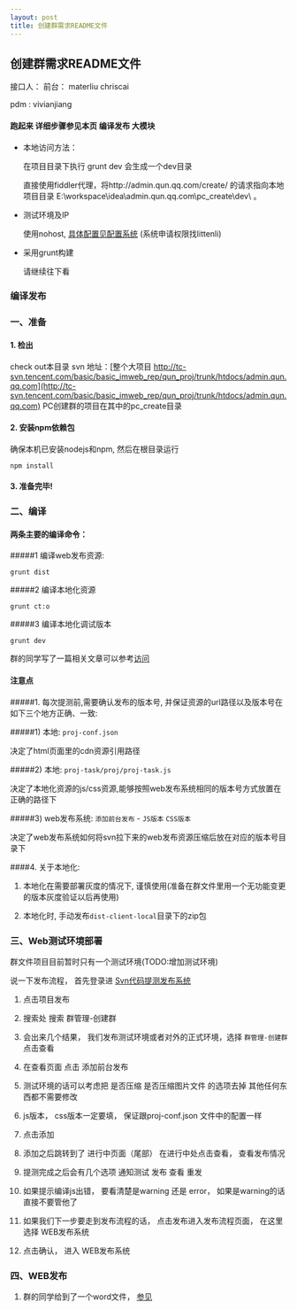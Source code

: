 ```yaml
---
layout: post
title: 创建群需求README文件
---
```


## 创建群需求README文件

接口人：
前台： materliu chriscai

pdm : vivianjiang


#### 跑起来 详细步骤参见本页 编译发布 大模块

* 本地访问方法：

    在项目目录下执行 grunt dev 会生成一个dev目录

    直接使用fiddler代理，将http://admin.qun.qq.com/create/ 的请求指向本地项目目录 E:\workspace\idea\admin.qun.qq.com\pc_create\dev\ 。

* 测试环境及IP

    使用nohost, [具体配置见配置系统](http://imweb.server.com/im_nohost_mgr/index.php/apps/get/99)   (系统申请权限找littenli)

* 采用grunt构建

    请继续往下看


### 编译发布

### 一、准备

#### 1. 检出

check out本目录 svn 地址：[整个大项目 http://tc-svn.tencent.com/basic/basic_imweb_rep/qun_proj/trunk/htdocs/admin.qun.qq.com](http://tc-svn.tencent.com/basic/basic_imweb_rep/qun_proj/trunk/htdocs/admin.qun.qq.com)  PC创建群的项目在其中的pc_create目录

#### 2. 安装npm依赖包

确保本机已安装nodejs和npm, 然后在根目录运行

```
npm install
```

#### 3. 准备完毕!


### 二、编译

#### 两条主要的编译命令：

#####1 编译web发布资源:
```
grunt dist
```

#####2 编译本地化资源
```
grunt ct:o
```

#####3 编译本地化调试版本
```
grunt dev
```

群的同学写了一篇相关文章可以参考[访问](http://blog.server.com/generator-imweb-docs/index.html)

#### 注意点

#####1. 每次提测前,需要确认发布的版本号, 并保证资源的url路径以及版本号在如下三个地方正确、一致:

#####1) 本地: `proj-conf.json`

决定了html页面里的cdn资源引用路径

#####2) 本地: `proj-task/proj/proj-task.js`

决定了本地化资源的js/css资源,能够按照web发布系统相同的版本号方式放置在正确的路径下

#####3) web发布系统: `添加前台发布` - `JS版本` `CSS版本`

决定了web发布系统如何将svn拉下来的web发布资源压缩后放在对应的版本号目录下


####4. 关于本地化:

1) 本地化在需要部署灰度的情况下, 谨慎使用(准备在群文件里用一个无功能变更的版本灰度验证以后再使用)

2) 本地化时, 手动发布`dist-client-local`目录下的zip包


### 三、Web测试环境部署

群文件项目目前暂时只有一个测试环境(TODO:增加测试环境)

说一下发布流程， 首先登录进 [Svn代码提测发布系统](http://svn.server.com/index.php/Publish/index)

1. 点击项目发布

2. 搜索处 搜索 群管理-创建群

3. 会出来几个结果， 我们发布测试环境或者对外的正式环境，选择 `群管理-创建群` 点击查看

4. 在查看页面 点击 添加前台发布

5. 测试环境的话可以考虑把 是否压缩   是否压缩图片文件  的选项去掉 其他任何东西都不需要修改

6. js版本， css版本一定要填， 保证跟proj-conf.json 文件中的配置一样

6. 点击添加

7. 添加之后跳转到了 进行中页面（尾部）  在进行中处点击查看， 查看发布情况

8. 提测完成之后会有几个选项  通知测试  发布  查看  重发

9. 如果提示编译js出错， 要看清楚是warning 还是 error， 如果是warning的话直接不要管他了

9. 如果我们下一步要走到发布流程的话， 点击发布进入发布流程页面， 在这里选择 WEB发布系统

10. 点击确认， 进入 WEB发布系统

### 四、WEB发布

1. 群的同学给到了一个word文件， [参见](/attachments/2014-04-22-群web发布系统.doc)

